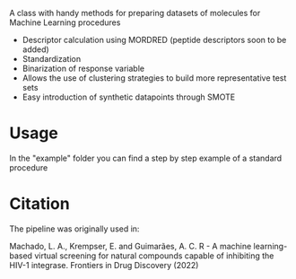 A class with handy methods for preparing datasets of molecules for Machine Learning procedures

- Descriptor calculation using MORDRED (peptide descriptors soon to be added)
- Standardization
- Binarization of response variable
- Allows the use of clustering strategies to build more representative test sets
- Easy introduction of synthetic datapoints through SMOTE

# Usage
In the "example" folder you can find a step by step example of a standard procedure

# Citation

The pipeline was originally used in:

Machado, L. A., Krempser, E. and Guimarães, A. C. R - A machine learning-based virtual screening for natural compounds capable of inhibiting the HIV-1 integrase. Frontiers in Drug Discovery (2022)
